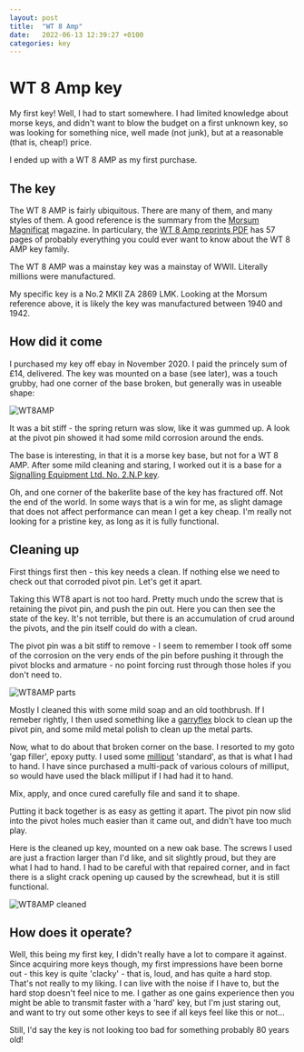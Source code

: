 ```yaml
---
layout: post
title:  "WT 8 Amp"
date:   2022-06-13 12:39:27 +0100
categories: key
---
```


# WT 8 Amp key

My first key! Well, I had to start somewhere. I had limited knowledge about morse keys, and didn't
want to blow the budget on a first unknown key, so was looking for something nice, well made (not
junk), but at a reasonable (that is, cheap!) price.

I ended up with a WT 8 AMP as my first purchase.

## The key

The WT 8 AMP is fairly ubiquitous. There are many of them, and many styles of them. A good reference
is the summary from the [Morsum Magnificat](http://www.n7cfo.com/tgph/Dwnlds/mm/mm.htm) magazine. In
particulary, the [WT 8 Amp reprints PDF](http://www.n7cfo.com/tgph/Dwnlds/mm/MMs/WT8A.pdf) has 57
pages of probably everything you could ever want to know about the WT 8 AMP key family.

The WT 8 AMP was a mainstay key was a mainstay of WWII. Literally millions were manufactured.

My specific key is a No.2 MKII ZA 2869 LMK. Looking at the Morsum reference above, it is likely the
key was manufactured between 1940 and 1942.

## How did it come

I purchased my key off ebay in November 2020. I paid the princely sum of £14, delivered. The key was
mounted on a base (see later), was a touch grubby, had one corner of the base broken, but generally
was in useable shape:

![WT8AMP]({{site.url}}/images/WT8_AMP.JPG)

It was a bit stiff - the spring return was slow, like it was gummed up. A look at the pivot pin
showed it had some mild corrosion around the ends.

The base is interesting, in that it is a morse key base, but not for a WT 8 AMP. After some mild
cleaning and staring, I worked out it is a base for a
[Signalling Equipment Ltd. No. 2.N.P key](https://www.morsekey.net/signalling-equipment-telegraph-key.html).

Oh, and one corner of the bakerlite base of the key has fractured off. Not the end of the world. In
some ways that is a win for me, as slight damage that does not affect performance can mean I get a key
cheap. I'm really not looking for a pristine key, as long as it is fully functional.

## Cleaning up

First things first then - this key needs a clean. If nothing else we need to check out that corroded
pivot pin. Let's get it apart.

Taking this WT8 apart is not too hard. Pretty much undo the screw that is retaining the pivot pin,
and push the pin out. Here you can then see the state of the key. It's not terrible, but there is an
accumulation of crud around the pivots, and the pin itself could do with a clean.

The pivot pin was a bit stiff to remove - I seem to remember I took off some of the corrosion on the
very ends of the pin before pushing it through the pivot blocks and armature - no point forcing rust
through those holes if you don't need to.

![WT8AMP parts]({{site.url}}/images/WT8AMP_parts.JPG)

Mostly I cleaned this with some mild soap and an old toothbrush. If I remeber rightly, I then used
something like a [garryflex](https://www.axminstertools.com/garryflex-abrasive-cleaning-block-ax20009)
block to clean up the pivot pin, and some mild metal polish to clean up the metal parts.

Now, what to do about that broken corner on the base. I resorted to my goto 'gap filler', epoxy putty.
I used some [milliput](https://www.milliput.com/) 'standard', as that is what I had to hand. I have
since purchased a multi-pack of various colours of milliput, so would have used the black milliput if
I had had it to hand.

Mix, apply, and once cured carefully file and sand it to shape.

Putting it back together is as easy as getting it apart. The pivot pin now slid into the pivot holes
much easier than it came out, and didn't have too much play.

Here is the cleaned up key, mounted on a new oak base. The screws I used are just a fraction larger
than I'd like, and sit slightly proud, but they are what I had to hand. I had to be careful with that
repaired corner, and in fact there is a slight crack opening up caused by the screwhead, but it is
still functional.

![WT8AMP cleaned]({{site.url}}/images/WT8AMP_cleaned.JPG)

## How does it operate?

Well, this being my first key, I didn't really have a lot to compare it against. Since acquiring more
keys though, my first impressions have been borne out - this key is quite 'clacky' - that is, loud,
and has quite a hard stop. That's not really to my liking. I can live with the noise if I have to,
but the hard stop doesn't feel nice to me. I gather as one gains experience then you might be able
to transmit faster with a 'hard' key, but I'm just staring out, and want to try out some other
keys to see if all keys feel like this or not...

Still, I'd say the key is not looking too bad for something probably 80 years old!
